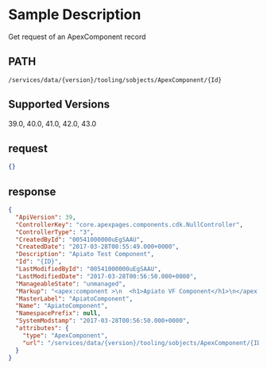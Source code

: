 # Sample Description
Get request of an ApexComponent record

## PATH
```
/services/data/{version}/tooling/sobjects/ApexComponent/{Id}
```
## Supported Versions
39.0, 40.0, 41.0, 42.0, 43.0

## request
 ```json
 {}
```

## response
```json
{
  "ApiVersion": 39,
  "ControllerKey": "core.apexpages.components.cdk.NullController",
  "ControllerType": "3",
  "CreatedById": "00541000000uEgSAAU",
  "CreatedDate": "2017-03-28T00:55:49.000+0000",
  "Description": "Apiato Test Component",
  "Id": "{ID}",
  "LastModifiedById": "00541000000uEgSAAU",
  "LastModifiedDate": "2017-03-28T00:56:50.000+0000",
  "ManageableState": "unmanaged",
  "Markup": "<apex:component >\n  <h1>Apiato VF Component</h1>\n</apex:component>",
  "MasterLabel": "ApiatoComponent",
  "Name": "ApiatoComponent",
  "NamespacePrefix": null,
  "SystemModstamp": "2017-03-28T00:56:50.000+0000",
  "attributes": {
    "type": "ApexComponent",
    "url": "/services/data/{version}/tooling/sobjects/ApexComponent/{ID}"
  }
}
```
